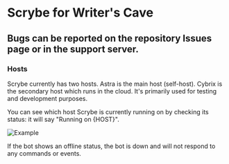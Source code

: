 # Scrybe for Writer's Cave

## Bugs can be reported on the repository Issues page or in the support server.

### Hosts

Scrybe currently has two hosts. Astra is the main host (self-host). Cybrix is the secondary host which runs in the cloud. It's primarily used for testing and development purposes.

You can see which host Scrybe is currently running on by checking its status: it will say "Running on {HOST}".

![Example](https://github.com/Writers-Cave/scrybe/assets/118836504/6931f233-bc9e-48d1-8d05-ce6e918e0291)

If the bot shows an offline status, the bot is down and will not respond to any commands or events.
